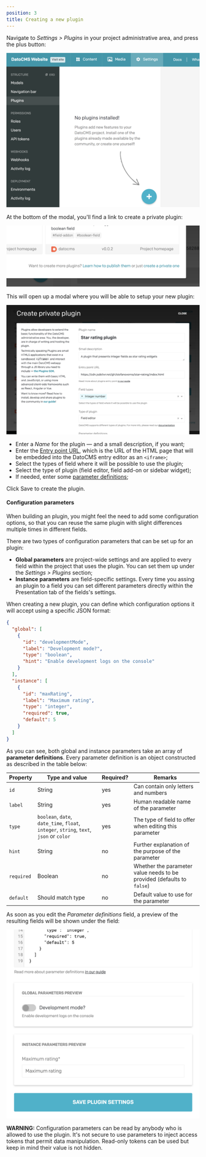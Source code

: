 ```yaml
---
position: 3
title: Creating a new plugin
---
```


Navigate to *Settings > Plugins* in your project administrative area, and press the plus button:

![foo](../images/plugins/plus.png)

At the bottom of the modal, you'll find a link to create a private plugin:

![foo](../images/plugins/private.png)

This will open up a modal where you will be able to setup your new plugin:

![foo](../images/plugins/private2.png)

* Enter a *Name* for the plugin — and a small description, if you want;
* Enter the [Entry point URL](/docs/plugins/entry-point/), which is the URL of the HTML page that will be embedded into the DatoCMS entry editor as an `<iframe>`;
* Select the types of field where it will be possible to use the plugin;
* Select the type of plugin (field editor, field add-on or sidebar widget);
* If needed, enter some [parameter definitions](#configuration-parameters);

Click Save to create the plugin.

#### Configuration parameters

When building an plugin, you might feel the need to add some configuration options, so that you can reuse the same plugin with slight differences multiple times in different fields.

There are two types of configuration parameters that can be set up for an plugin:

* **Global parameters** are project-wide settings and are applied to every field within the project that uses the plugin. You can set them up under the *Settings > Plugins* section;
* **Instance parameters** are field-specific settings. Every time you assing an plugin to a field you can set different parameters directly within the Presentation tab of the fields's settings.

When creating a new plugin, you can define which configuration options it will accept using a specific JSON format:

```json
{
  "global": [
    {
      "id": "developmentMode",
      "label": "Development mode?",
      "type": "boolean",
      "hint": "Enable development logs on the console"
    }
  ],
  "instance": [
    {
      "id": "maxRating",
      "label": "Maximum rating",
      "type": "integer",
      "required": true,
      "default": 5
    }
  ]
}
```

As you can see, both global and instance parameters take an array of **parameter definitions**. Every parameter definition is an object constructed as described in the table below:

Property    | Type and value                               | Required? | Remarks
------------|----------------------------------------------|-----------|--------
`id`        | String                                       | yes       | Can contain only letters and numbers
`label`     | String                                       | yes       | Human readable name of the parameter
`type`      | `boolean`, `date`, `date_time`, `float`, `integer`, `string`, `text`, `json` or `color` | yes | The type of field to offer when editing this parameter
`hint`      | String                                       | no        | Further explanation of the purpose of the parameter
`required`  | Boolean                                      | no        | Whether the parameter value needs to be provided (defaults to `false`)
`default`   | Should match type                            | no        | Default value to use for the parameter

As soon as you edit the *Parameter definitions* field, a preview of the resulting fields will be shown under the field:

![foo](../images/plugins/parameters-preview.png)

**WARNING:** Configuration parameters can be read by anybody who is allowed to use the plugin. It's not secure to use parameters to inject access tokens that permit data manipulation. Read-only tokens can be used but keep in mind their value is not hidden.
